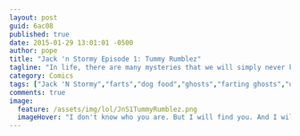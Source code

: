 ```yaml
---
layout: post
guid: 6ac08
published: true
date: 2015-01-29 13:01:01 -0500
author: pope
title: "Jack 'n Stormy Episode 1: Tummy Rumblez"
tagline: "In life, there are many mysteries that we will simply never know the truth behind. As Jack is about to discover, his life is no exception."
category: Comics
tags: ["Jack 'N Stormy","farts","dog food","ghosts","farting ghosts","unsolved mysteries","kibbles and frrrps","gaseous anomalies","Spooky Behavior","poop jokes"]
comments: true 
image:
  feature: /assets/img/lol/JnS1TummyRumblez.png
  imageHover: "I don't know who you are. But I will find you. And I will probably just play with you."
---
```


